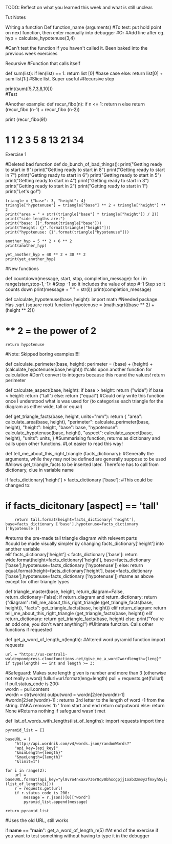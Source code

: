 TODO: Reflect on what you learned this week and what is still unclear.

Tut Notes

Writing a function
Def function_name (arguments)
#To test: put hold point on next function, then enter manually into debugger
#Or
#Add line after eg. hyp = calculate_hypotenuse(3,4)

#Can't test the function if you haven't called it. Been baked into the previous week exercises 

Recursive
#Function that calls itself

def sum(list):
    if len(list) == 1: 
    return list [0]
#base case
    else:
    return list[0] + sum list[1:]
#Slice list. Super useful
#Recursive step

print(sum([5,7,3,8,10]))  
#Test

#Another example:
def recur_fibo(n):
    if n <= 1:
        return n
    else
        return (recur_fibo (n-1) + recur_fibo (n-2))

print (recur_fibo(9))
# 1 1 2 3 5 8 13 21 34




Exercise 1

#Deleted bad function
def do_bunch_of_bad_things():
    print("Getting ready to start in 9")
    print("Getting ready to start in 8")
    print("Getting ready to start in 7")
    print("Getting ready to start in 6")
    print("Getting ready to start in 5")
    print("Getting ready to start in 4")
    print("Getting ready to start in 3")
    print("Getting ready to start in 2")
    print("Getting ready to start in 1")
    print("Let's go!")

    triangle = {"base": 3, "height": 4}
    triangle["hypotenuse"] = triangle["base"] ** 2 + triangle["height"] ** 2
    print("area = " + str((triangle["base"] * triangle["height"]) / 2))
    print("side lengths are:")
    print("base: {}".format(triangle["base"]))
    print("height: {}".format(triangle["height"]))
    print("hypotenuse: {}".format(triangle["hypotenuse"]))

    another_hyp = 5 ** 2 + 6 ** 2
    print(another_hyp)

    yet_another_hyp = 40 ** 2 + 30 ** 2
    print(yet_another_hyp)

#New functions

def countdown(message, start, stop, completion_message):
    for i in range(start,stop-1,-1):
#Stop -1 so it includes the value of stop
#-1 Step so it counts down
        print(message + " " + str(i))
    print(completion_message)




def calculate_hypotenuse(base, height):
    import math
#Needed package. Has .sqrt (square root) function
    hypotenuse = (math.sqrt((base ** 2) + (height ** 2)))
# ** 2 = the power of 2
    return hypotenuse



#Note: Skipped boring examples!!!!



def calculate_perimeter(base, height):
    perimeter = (base) + (height) + (calculate_hypotenuse(base,height))
#calls upon another function for calculation
#Don't convert to integers because this round the values!
    return perimeter




def calculate_aspect(base, height):
    if base > height:
        return ("wide")
    if base < height:
        return ("tall")
    else:
        return ("equal")
#Could only write this function once I understood what is was used for (to categorise each triangle for the diagram as either wide, tall or equal)



def get_triangle_facts(base, height, units="mm"):
    return {
        "area": calculate_area(base, height),
        "perimeter": calculate_perimeter(base, height),
        "height": height,
        "base": base,
        "hypotenuse": calculate_hypotenuse(base, height),
        "aspect": calculate_aspect(base, height),
        "units": units,
    }
#Summarising function, returns as dictionary and calls upon other functions. 
#Lot easier to read this way!




def tell_me_about_this_right_triangle (facts_dictionary):
#Generally the arguments, while they may not be defined are generally suppose to be used
#Allows get_triangle_facts to be inserted later. Therefore has to call from dictionary, clue in variable name

if facts_dictionary['height'] > facts_dictionary ['base']:
#This could be changed to:
# if facts_dicitonary [aspect] == 'tall'
        return tall.format(height=facts_dictionary['height'], base=facts_dictionary ['base'],hypotenuse=facts_dictionary ['hypotenuse'])
#returns the pre-made tall triangle diagram with relevent parts  
#could be made visually simpler by changing facts_dictionary['height'] into another variable    
    elif facts_dictionary['height'] < facts_dictionary ['base']:
        return wide.format(height=facts_dictionary['height'], base=facts_dictionary ['base'],hypotenuse=facts_dictionary ['hypotenuse'])
    else:
        return equal.format(height=facts_dictionary['height'], base=facts_dictionary ['base'],hypotenuse=facts_dictionary ['hypotenuse'])
#same as above except for other triangle types




def triangle_master(base, height, return_diagram=False, return_dictionary=False):
    if return_diagram and return_dictionary:
        return {"diagram": tell_me_about_this_right_triangle (get_triangle_facts(base, height)), "facts": get_triangle_facts(base, height)}
    elif return_diagram:
        return tell_me_about_this_right_triangle (get_triangle_facts(base, height))
    elif return_dictionary:
        return get_triangle_facts(base, height)
    else:
        print("You're an odd one, you don't want anything!")
#Ultimate function. Calls other functions if requested



def get_a_word_of_length_n(length):
#Altered word pyramid function
    import requests

    url = "https://us-central1-waldenpondpress.cloudfunctions.net/give_me_a_word?wordlength={leng}"
    if type(length) == int and length >= 3:
#Safeguard: Makes sure length given is number and more than 3 (otherwise not really a word)
        fullurl=url.format(leng=length)
        pull = requests.get(fullurl)   
        if pull.status_code is 200:         
            wordn = pull.content  
            wordn = str(wordn)
            outputword = wordn[2:len(wordn)-1]
#wordn[2:len(wordn)-1] : returns 3rd letter to the length of word -1 from the string. 
#AKA removes 'b ' from start and end
        return outputword
    else:
        return None
#Returns nothing if safeguard wasn't met




def list_of_words_with_lengths(list_of_lengths):
    import requests
    import time

    pyramid_list = []

    baseURL = (
        "http://api.wordnik.com/v4/words.json/randomWords?"
        "api_key={api_key}"
        "&minLength={length}"
        "&maxLength={length}"
        "&limit=1")
    
    for i in range(2):
        url = baseURL.format(api_key="yl8vro4nxaxv736r8qv0bhxcgpjj1oab3zm0yzfmxyh5yiypo",length=(list_of_lengths[i]))
        r = requests.get(url)
        if r.status_code is 200:
            message = r.json()[0]["word"]
            pyramid_list.append(message)

    return pyramid_list
#Uses the old URL, still works




if __name__ == "__main__":
    get_a_word_of_length_n(5)
#At end of the exercise if you want to test something without having to type it in the debugger